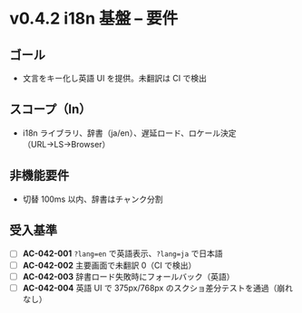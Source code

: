 # v0.4.2 i18n 基盤 – 要件

## ゴール

- 文言をキー化し英語 UI を提供。未翻訳は CI で検出

## スコープ（In）

- i18n ライブラリ、辞書（ja/en）、遅延ロード、ロケール決定（URL→LS→Browser）

## 非機能要件

- 切替 100ms 以内、辞書はチャンク分割

## 受入基準

- [ ] **AC-042-001** `?lang=en` で英語表示、`?lang=ja` で日本語
- [ ] **AC-042-002** 主要画面で未翻訳 0（CI で検出）
- [ ] **AC-042-003** 辞書ロード失敗時にフォールバック（英語）
- [ ] **AC-042-004** 英語 UI で 375px/768px のスクショ差分テストを通過（崩れなし）
